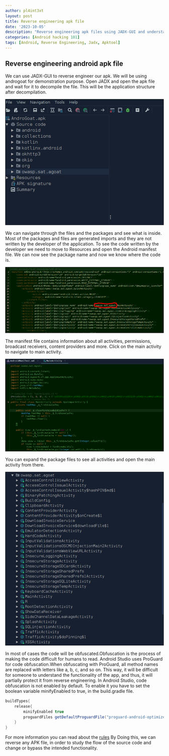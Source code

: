 ```yaml
---
author: pl4int3xt
layout: post
title: Reverse engineering apk file
date: '2023-10-05'
description: "Reverse engineering apk files using JADX-GUI and understanding the files inside an apk files"
categories: [Android hacking 101]
tags: [Android, Reverse Engineering, Jadx, Apktool]
---
```


## Reverse engineering android apk file
We can use JADX-GUI to reverse engineer our apk. We will be using androgoat for demonstration purpose. Open JADX and open the apk file and wait for it to decompile the file.
This will be the application structure after decompilation. 

![img-description](1.png)

We can navigate through the files and the packages and see what is inside. Most of the packages and files are generated imports and they are not written by the developer of the application. To see the code written by the developer we need to move to Resources and open the Android manifest file. We can now see the package name and now we know where the code is.

![img-description](2.png)

The manifest file contains information about all activities, permissions, broadcast receivers, content providers and more. Click on the main activity to navigate to main activity. 

![img-description](3.png)

You can expand the package files to see all activities and open the main activity from there.

![img-description](4.png)

In most of cases the code will be obfuscated.Obfuscation is the process of making the code difficult for humans to read. Android Studio uses ProGuard for code obfuscation.When obfuscating with ProGuard, all method names are replaced with letters like a, b, c, and so on. This way, it will be difficult for someone to understand the functionality of the app, and thus, it will partially protect it from reverse engineering. In Android Studio, code obfuscation is not enabled by default. To enable it you have to set the boolean variable minifyEnabled to true, in the build.gradle file.
```gradle
buildTypes{
    release{
        minifyEnabled true
        proguardFiles getDefaultProguardFile("proguard-android-optimize.txt")
    }
}
```
For more information you can read about the [rules](https://developer.android.com/studio/build/shrink-code)
By Doing this, we can reverse any APK file, in order to study the flow of the source code and change or bypass the intended functionality.
